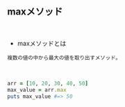 ## maxメソッド
<br>

- maxメソッドとは  
```
複数の値の中から最大の値を取り出すメソッド。
```
<br>

```rb
arr = [10, 20, 30, 40, 50]
max_value = arr.max
puts max_value #=> 50
```
